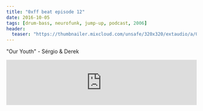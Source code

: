 ```yaml
---
title: "0xff beat episode 12"
date: 2016-10-05
tags: [drum-bass, neurofunk, jump-up, podcast, 2006]
header:
  teaser: "https://thumbnailer.mixcloud.com/unsafe/320x320/extaudio/a/0/f/a/ef21-7144-4cfc-9436-1833ed9694e9"
---
```


"Our Youth" - Sérgio & Derek

<iframe width="100%" height="120" src="https://www.mixcloud.com/widget/iframe/?hide_cover=1&light=1&feed=%2F0xff-beat%2F0xff-beat-episode-12%2F" frameborder="0" ></iframe>
